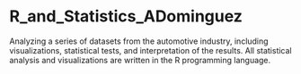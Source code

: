 # R_and_Statistics_ADominguez
Analyzing a series of datasets from the automotive industry, including visualizations, statistical tests, and interpretation of the results. All statistical analysis and visualizations are written in the R programming language.
